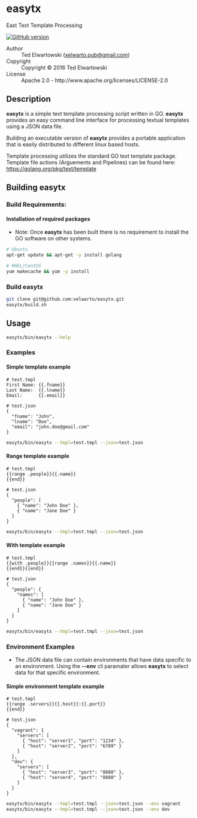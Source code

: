 # easytx
East Text Template Processing

[![GitHub version](https://badge.fury.io/gh/xelwarto%2Feasytx.svg)](http://badge.fury.io/gh/xelwarto%2Feasytx)

<dl>
  <dt>Author</dt><dd>Ted Elwartowski (<a href="mailto:xelwarto.pub@gmail.com">xelwarto.pub@gmail.com</a>)</dd>
  <dt>Copyright</dt><dd>Copyright © 2016 Ted Elwartowski</dd>
  <dt>License</dt><dd>Apache 2.0 - http://www.apache.org/licenses/LICENSE-2.0</dd>
</dl>

## Description

**easytx** is a simple text template processing script written in GO. **easytx** provides an easy command line interface for processing textual templates using a JSON data file.

Building an executable version of **easytx** provides a portable application that is easily distributed to different linux based hosts.

Template processing utilizes the standard GO text template package. Template file actions (Arguements and Pipelines) can be found here: https://golang.org/pkg/text/template

## Building easytx

### Build Requirements:

#### Installation of required packages

* Note: Once **easytx** has been built there is no requirement to install the GO software on other systems.

```bash
# Ubuntu
apt-get update && apt-get -y install golang

# RHEL/CentOS
yum makecache && yum -y install
```

### Build easytx

````bash
git clone git@github.com:xelwarto/easytx.git
easytx/build.sh
````

## Usage

````bash
easytx/bin/easytx --help
````

### Examples

#### Simple template example

````
# test.tmpl
First Name: {{.fname}}
Last Name:  {{.lname}}
Email:      {{.email}}
````

````
# test.json
{
  "fname": "John",
  "lname": "Doe",
  "email": "john.doe@gmail.com"
}
````

````bash
easytx/bin/easytx --tmpl=test.tmpl --json=test.json
````

#### Range template example

````
# test.tmpl
{{range .people}}{{.name}}
{{end}}
````

````
# test.json
{
  "people": [
    { "name": "John Doe" },
    { "name": "Jane Doe" }
  ]
}
````

````bash
easytx/bin/easytx --tmpl=test.tmpl --json=test.json
````

#### With template example

````
# test.tmpl
{{with .people}}{{range .names}}{{.name}}
{{end}}{{end}}
````

````
# test.json
{
  "people": {
    "names": [
      { "name": "John Doe" },
      { "name": "Jane Doe" }
    ]
  }
}
````

````bash
easytx/bin/easytx --tmpl=test.tmpl --json=test.json
````

### Environment Examples

* The JSON data file can contain environments that have data specific to an environment. Using the **--env** cli paramater allows **easytx** to select data for that specific environment.

#### Simple environment template example

````
# test.tmpl
{{range .servers}}{{.host}}:{{.port}}
{{end}}
````

````
# test.json
{
  "vagrant": {
    "servers": [
      { "host": "server1", "port": "1234" },
      { "host": "server2", "port": "6789" }
    ]
  },
  "dev": {
    "servers": [
      { "host": "server3", "port": "8080" },
      { "host": "server4", "port": "8080" }
    ]
  }
}
````

````bash
easytx/bin/easytx --tmpl=test.tmpl --json=test.json --env vagrant
easytx/bin/easytx --tmpl=test.tmpl --json=test.json --env dev
````
